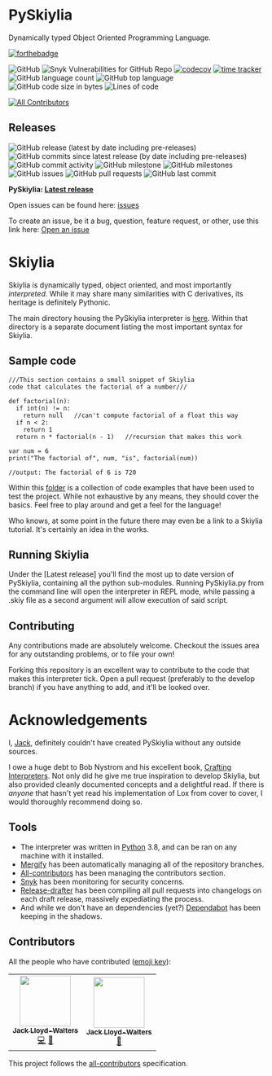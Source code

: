 # PySkiylia
Dynamically typed Object Oriented Programming Language.

[![forthebadge](https://forthebadge.com/images/badges/made-with-python.svg)](https://forthebadge.com)

![GitHub](https://img.shields.io/github/license/Skiylia-Lang/PySkiylia)
![Snyk Vulnerabilities for GitHub Repo](https://img.shields.io/snyk/vulnerabilities/github/Skiylia-Lang/PySkiylia)
[![codecov](https://codecov.io/gh/Skiylia-Lang/PySkiylia/branch/main/graph/badge.svg?token=DRJ67ZQA7M)](https://codecov.io/gh/Skiylia-Lang/PySkiylia)
[![time tracker](https://wakatime.com/badge/github/Skiylia-Lang/PySkiylia.svg)](https://wakatime.com/badge/github/Skiylia-Lang/PySkiylia)
![GitHub language count](https://img.shields.io/github/languages/count/Skiylia-Lang/PySkiylia)
![GitHub top language](https://img.shields.io/github/languages/top/Skiylia-Lang/PySkiylia)
![GitHub code size in bytes](https://img.shields.io/github/languages/code-size/Skiylia-Lang/PySkiylia)
![Lines of code](https://img.shields.io/tokei/lines/github.com/Skiylia-Lang/PySkiylia)
<!-- ALL-CONTRIBUTORS-BADGE:START - Do not remove or modify this section -->
[![All Contributors](https://img.shields.io/badge/all_contributors-2-orange.svg?style=flat)](#contributors)
<!-- ALL-CONTRIBUTORS-BADGE:END -->

## Releases

![GitHub release (latest by date including pre-releases)](https://img.shields.io/github/v/release/Skiylia-Lang/PySkiylia?include_prereleases)
![GitHub commits since latest release (by date including pre-releases)](https://img.shields.io/github/commits-since/Skiylia-Lang/PySkiylia/latest/develop?include_prereleases)
![GitHub commit activity](https://img.shields.io/github/commit-activity/w/Skiylia-Lang/PySkiylia)
![GitHub milestone](https://img.shields.io/github/milestones/progress/Skiylia-Lang/PySkiylia/1)
![GitHub milestones](https://img.shields.io/github/milestones/open/Skiylia-Lang/PySkiylia)
![GitHub issues](https://img.shields.io/github/issues-raw/Skiylia-Lang/PySkiylia)
![GitHub pull requests](https://img.shields.io/github/issues-pr-raw/Skiylia-Lang/PySkiylia)
![GitHub last commit](https://img.shields.io/github/last-commit/Skiylia-Lang/PySkiylia)

**PySkiylia: [Latest release](/releases)**

Open issues can be found here: [issues](/issues)

To create an issue, be it a bug, question, feature request, or other, use this link here: [Open an issue](/issues/new/choose)

# Skiylia

Skiylia is dynamically typed, object oriented, and most importantly *interpreted*. While it may share many similarities with C derivatives, its heritage is definitely Pythonic.

The main directory housing the PySkiylia interpreter is [here](/tree/main/PySkiylia). Within that directory is a separate document listing the most important syntax for Skiylia.

## Sample code

```skiylia
///This section contains a small snippet of Skiylia
code that calculates the factorial of a number///

def factorial(n):
  if int(n) != n:
    return null   //can't compute factorial of a float this way
  if n < 2:
    return 1
  return n * factorial(n - 1)   //recursion that makes this work

var num = 6
print("The factorial of", num, "is", factorial(num))

//output: The factorial of 6 is 720
```

Within this [folder](/tree/main/ExampleCode) is a collection of code examples that have been used to test the project. While not exhaustive by any means, they should cover the basics. Feel free to play around and get a feel for the language!

Who knows, at some point in the future there may even be a link to a Skiylia tutorial. It's certainly an idea in the works.

## Running Skiylia

Under the [Latest release] you'll find the most up to date version of PySkiylia, containing all the python sub-modules. Running PySkiylia.py from the command line will open the interpreter in REPL mode, while passing a .skiy file as a second argument will allow execution of said script.

## Contributing

Any contributions made are absolutely welcome. Checkout the issues area for any outstanding problems, or to file your own!

Forking this repository is an excellent way to contribute to the code that makes this interpreter tick. Open a pull request (preferably to the develop branch) if you have anything to add, and it'll be looked over.

# Acknowledgements

I, [Jack](https://github.com/SK1Y101), definitely couldn't have created PySkiylia without any outside sources.

I owe a huge debt to Bob Nystrom and his excellent book, [Crafting Interpreters](https://craftinginterpreters.com/). Not only did he give me true inspiration to develop Skiylia, but also provided cleanly documented concepts and a delightful read. If there is *anyone* that hasn't yet read his implementation of Lox from cover to cover, I would thoroughly recommend doing so.

## Tools

 - The interpreter was written in [Python](https://www.python.org/) 3.8, and can be ran on any machine with it installed.
 - [Mergify](https://mergify.io/) has been automatically managing all of the repository branches.
 - [All-contributors](https://allcontributors.org/) has been managing the contributors section.
 - [Snyk](https://snyk.io/) has been monitoring for security concerns.
 - [Release-drafter](https://github.com/release-drafter/release-drafter) has been compiling all pull requests into changelogs on each draft release, massively expediating the process.
 - And while we don't have an dependencies (yet?) [Dependabot](https://dependabot.com/) has been keeping in the shadows.

## Contributors

All the people who have contributed ([emoji key](https://allcontributors.org/docs/en/emoji-key)):
<!-- ALL-CONTRIBUTORS-LIST:START - Do not remove or modify this section -->
<!-- prettier-ignore-start -->
<!-- markdownlint-disable -->
<table>
  <tr>
    <td align="center"><a href="https://github.com/SK1Y101"><img src="https://avatars.githubusercontent.com/u/8695579?v=4?s=100" width="100px;" alt=""/><br /><sub><b>Jack Lloyd-Walters</b></sub></a><br /><a href="https://github.com/Skiylia-Lang/PySkiylia/commits?author=SK1Y101" title="Code">💻</a> <a href="https://github.com/Skiylia-Lang/PySkiylia/pulls?q=is%3Apr+reviewed-by%3ASK1Y101" title="Reviewed Pull Requests">👀</a></td>
    <td align="center"><a href="https://github.com/SK2Y202"><img src="https://avatars.githubusercontent.com/u/81203841?v=4?s=100" width="100px;" alt=""/><br /><sub><b>Jack Lloyd-Walters</b></sub></a><br /><a href="https://github.com/Skiylia-Lang/PySkiylia/pulls?q=is%3Apr+reviewed-by%3ASK2Y202" title="Reviewed Pull Requests">👀</a></td>
  </tr>
</table>

<!-- markdownlint-restore -->
<!-- prettier-ignore-end -->

<!-- ALL-CONTRIBUTORS-LIST:END -->

This project follows the [all-contributors](https://allcontributors.org) specification.
